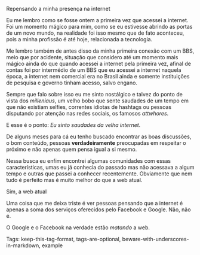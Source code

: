 Repensando a minha presença na internet

Eu me lembro como se fosse ontem a primeira vez que acessei a internet. 
Foi um momento mágico para mim, como se eu estivesse abrindo as portas de um novo mundo, na realidade foi isso mesmo que de fato aconteceu, pois a minha profissão é até hoje, relacionada a tecnologia.

Me lembro também de antes disso da minha primeira conexão com um BBS, meio que por acidente, situação que considero até um momento mais mágico ainda do que quando acessei a internet pela primeira vez, afinal de contas foi por intermédio de um BBS que eu acessei a internet naquela época, a internet nem comercial era no Brasil ainda e somente instituições de pesquisa e governo tinham acesso, salvo engano.

Sempre que falo sobre isso eu me sinto nostálgico e talvez do ponto de vista dos _milleniaus_, um velho bobo que sente saudades de um tempo em que não existiam selfies, correntes idiotas de hashtags ou pessoas disputando por atenção nas redes sociais, os famosos _attwhores_.

E esse é o ponto: *Eu sinto saudades da velha internet*.

De alguns meses para cá eu tenho buscado encontrar as boas discussões, o bom conteúdo, pessoas **verdadeiramente** preocupadas em respeitar o próximo e não apenas quem pensa igual a si mesmo.

Nessa busca eu enfim encontrei algumas comunidades com essas características, umas eu já conhecia do passado mas não acessava a algum tempo e outras que passei a conhecer recentemente. 
Obviamente que nem tudo é perfeito mas é muito melhor do que a web atual.

Sim, a web atual

Uma coisa que me deixa triste é ver pessoas pensando que a internet é apenas a soma dos serviços oferecidos pelo Facebook e Google. Não, não é.

O Google e o Facebook na verdade estão *matando* a web.

Tags: keep-this-tag-format, tags-are-optional, beware-with-underscores-in-markdown, example
